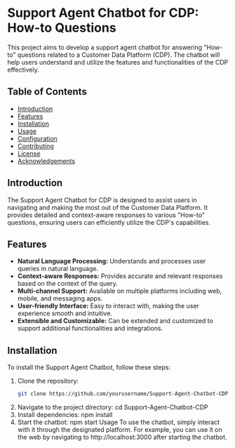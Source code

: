 # Support Agent Chatbot for CDP: How-to Questions

This project aims to develop a support agent chatbot for answering "How-to" questions related to a Customer Data Platform (CDP). The chatbot will help users understand and utilize the features and functionalities of the CDP effectively.

## Table of Contents

- [Introduction](#introduction)
- [Features](#features)
- [Installation](#installation)
- [Usage](#usage)
- [Configuration](#configuration)
- [Contributing](#contributing)
- [License](#license)
- [Acknowledgements](#acknowledgements)

## Introduction

The Support Agent Chatbot for CDP is designed to assist users in navigating and making the most out of the Customer Data Platform. It provides detailed and context-aware responses to various "How-to" questions, ensuring users can efficiently utilize the CDP's capabilities.

## Features

- **Natural Language Processing:** Understands and processes user queries in natural language.
- **Context-aware Responses:** Provides accurate and relevant responses based on the context of the query.
- **Multi-channel Support:** Available on multiple platforms including web, mobile, and messaging apps.
- **User-friendly Interface:** Easy to interact with, making the user experience smooth and intuitive.
- **Extensible and Customizable:** Can be extended and customized to support additional functionalities and integrations.

## Installation

To install the Support Agent Chatbot, follow these steps:

1. Clone the repository:
   ```sh
   git clone https://github.com/yourusername/Support-Agent-Chatbot-CDP.git
2. Navigate to the project directory:
   cd Support-Agent-Chatbot-CDP
3. Install dependencies:
   npm install
4. Start the chatbot:
   npm start
Usage
To use the chatbot, simply interact with it through the designated platform. For example, you can use it on the web by navigating to http://localhost:3000 after starting the chatbot.
